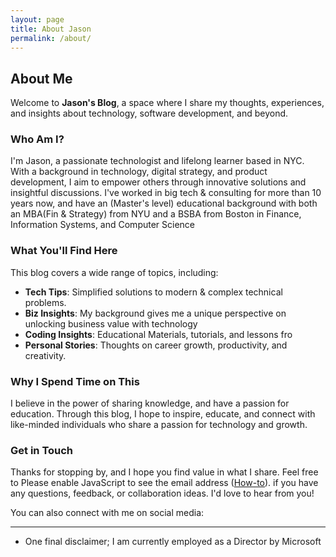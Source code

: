 ```yaml
---
layout: page
title: About Jason
permalink: /about/
---
```


## About Me

Welcome to **Jason's Blog**, a space where I share my thoughts, experiences, and insights about technology, software development, and beyond.

### Who Am I?

I'm Jason, a passionate technologist and lifelong learner based in NYC. With a background in technology, digital strategy, and product development, I aim to empower others through innovative solutions and insightful discussions. I've worked in big tech & consulting for more than 10 years now, and have an (Master's level) educational background with both an MBA(Fin & Strategy) from NYU and a BSBA from Boston in Finance, Information Systems, and Computer Science

### What You'll Find Here

This blog covers a wide range of topics, including:
- **Tech Tips**: Simplified solutions to modern & complex technical problems.
- **Biz Insights**: My background gives me a unique perspective on unlocking business value with technology
- **Coding Insights**: Educational Materials, tutorials, and lessons fro
- **Personal Stories**: Thoughts on career growth, productivity, and creativity.

### Why I Spend Time on This

I believe in the power of sharing knowledge, and have a passion for education. Through this blog, I hope to inspire, educate, and connect with like-minded individuals who share a passion for technology and growth.

### Get in Touch

Thanks for stopping by, and I hope you find value in what I share. Feel free to <script type="text/javascript"><!--/* Generated by www.email-encoder.com */
for(var vuogfl=["PQ","Yw","bA","IA","YQ","IA","Qw","ZA","Lw","aQ","YQ","eQ","bA","aQ","Yw","cg","bQ","dA","bQ","PA","bA","YQ","Ig","ZA","Ig","YQ","bw","ZQ","aA","ZQ","Ig","PQ","bA","bA","Ig","Ig","Yg","bw","bw","bA","Zw","YQ","IA","ag","ZQ","ZQ","YQ","Ig","bA","bg","bg","YQ","dA","ZQ","bw","cw","aQ","bQ","ZQ","Og","YQ","dA","Zg","Pg","Ig","Og","bQ","Yw","Ig","cg","dA","PA","bQ","aQ","QA","Yw","TQ","aQ","cw","cw","IA","bw","PQ","Lg","bA","aw","dA","cg","YQ","aQ","PQ","ZA","Pg","IA","LQ"],vslpbc=[36,70,55,2,53,88,81,35,92,58,25,65,72,41,45,4,39,64,24,0,57,18,69,78,32,93,30,38,3,5,43,7,46,12,79,8,19,71,14,66,23,40,33,16,20,90,10,37,42,83,59,1,13,67,73,48,11,31,77,75,85,87,6,94,51,15,52,86,61,76,84,91,9,34,22,29,89,26,49,63,62,82,50,28,27,60,17,74,47,54,68,21,80,44,56],cfjjue=new Array,i=0;i<vslpbc.length;i++)cfjjue[vslpbc[i]]=vuogfl[i];for(var i=0;i<cfjjue.length;i++)document.write(atob(cfjjue[i]+"=="));
// --></script><noscript>Please enable JavaScript to see the email address (<a href="https://www.email-encoder.com/enablejs/" target="_blank" rel="noopener noreferrer">How-to</a>).</noscript> if you have any questions, feedback, or collaboration ideas. I'd love to hear from you!

You can also connect with me on social media:
  <a href="https://linkedin.com/in/JasonAbed" target="_blank" aria-label="LinkedIn">
    <i class="fab fa-linkedin" style="font-size: 24px;"></i>
  </a>
  <a href="https://instagram.com/Jason_Abed" target="_blank" aria-label="Instagram">
    <i class="fab fa-instagram" style="font-size: 24px;"></i>
  </a>

---
* One final disclaimer; I am currently employed as a Director by Microsoft 
